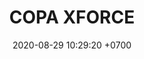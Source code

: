 ---
layout: CXF
permalink: /copa-xforce
categories: logos
date: 2020-08-29 10:29:20 +0700
title: COPA XFORCE
cxf: COPA XFORCE
# 4TOS DE FINAL
#LLAVE1
cxff1: 6 DE AGOSTO
cxf1: FLYZ
rll1: 2
rll8: 0
cxf8: GG
#LLAVE2
cxff2: 7 DE AGOSTO
cxf4: MCH
rll4: 0
rll5: 0
cxf5: ZN
#LLAVE3
cxff3: 7 DE AGOSTO
cxf3: LGN
rll3: 0
rll6: 0
cxf6: TA
#LLAVE4
cxff4: 6 DE AGOSTO
cxf2: SSI
rll2: 1
rll7: 2
cxf7: TSR



# SEMIFINALES
#LLAVE5
cxff5: 8 DE AGOSTO
cxf9: FLYZ #CXF1-18
rll9:
rll10: 
cxf10: TBD #CXF4-45
#LLAVE6
cxff6: 8 DE AGOSTO
cxf11: TDB #CXF3-36
rll11:
rll12: 
cxf12: TSR #CXF2-27
# GRAN FINAL
#LLAVE7
cxff7: 8 DE AGOSTO
cxf13: TBD
rll13:
rll14: 
cxf14: TBD
---
